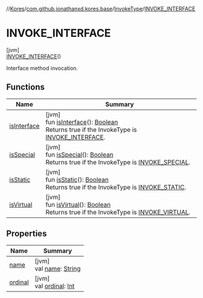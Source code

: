 //[Kores](../../../../index.md)/[com.github.jonathanxd.kores.base](../../index.md)/[InvokeType](../index.md)/[INVOKE_INTERFACE](index.md)

# INVOKE_INTERFACE

[jvm]\
[INVOKE_INTERFACE](index.md)()

Interface method invocation.

## Functions

| Name | Summary |
|---|---|
| [isInterface](../is-interface.md) | [jvm]<br>fun [isInterface](../is-interface.md)(): [Boolean](https://kotlinlang.org/api/latest/jvm/stdlib/kotlin/-boolean/index.html)<br>Returns true if the InvokeType is [INVOKE_INTERFACE](index.md). |
| [isSpecial](../is-special.md) | [jvm]<br>fun [isSpecial](../is-special.md)(): [Boolean](https://kotlinlang.org/api/latest/jvm/stdlib/kotlin/-boolean/index.html)<br>Returns true if the InvokeType is [INVOKE_SPECIAL](../-i-n-v-o-k-e_-s-p-e-c-i-a-l/index.md). |
| [isStatic](../is-static.md) | [jvm]<br>fun [isStatic](../is-static.md)(): [Boolean](https://kotlinlang.org/api/latest/jvm/stdlib/kotlin/-boolean/index.html)<br>Returns true if the InvokeType is [INVOKE_STATIC](../-i-n-v-o-k-e_-s-t-a-t-i-c/index.md). |
| [isVirtual](../is-virtual.md) | [jvm]<br>fun [isVirtual](../is-virtual.md)(): [Boolean](https://kotlinlang.org/api/latest/jvm/stdlib/kotlin/-boolean/index.html)<br>Returns true if the InvokeType is [INVOKE_VIRTUAL](../-i-n-v-o-k-e_-v-i-r-t-u-a-l/index.md). |

## Properties

| Name | Summary |
|---|---|
| [name](name.md) | [jvm]<br>val [name](name.md): [String](https://kotlinlang.org/api/latest/jvm/stdlib/kotlin/-string/index.html) |
| [ordinal](ordinal.md) | [jvm]<br>val [ordinal](ordinal.md): [Int](https://kotlinlang.org/api/latest/jvm/stdlib/kotlin/-int/index.html) |
